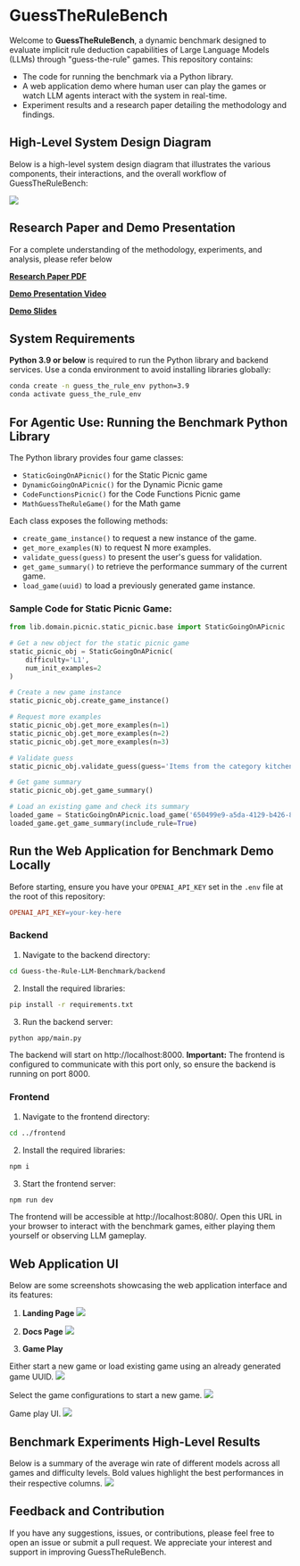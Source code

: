 # GuessTheRuleBench

Welcome to **GuessTheRuleBench**, a dynamic benchmark designed to evaluate implicit rule deduction capabilities of Large Language Models (LLMs) through "guess-the-rule" games. This repository contains:

- The code for running the benchmark via a Python library.
- A web application demo where human user can play the games or watch LLM agents interact with the system in real-time.
- Experiment results and a research paper detailing the methodology and findings.

## High-Level System Design Diagram

Below is a high-level system design diagram that illustrates the various components, their interactions, and the overall workflow of GuessTheRuleBench:

![](/docs/final-proj-system-design.png)

## Research Paper and Demo Presentation

For a complete understanding of the methodology, experiments, and analysis, please refer below

[**Research Paper PDF**](/docs/GuessTheRuleBench.pdf)

[**Demo Presentation Video**](https://www.youtube.com/watch?v=zgnqCNjr5H4)

[**Demo Slides**](https://docs.google.com/presentation/d/1_7-yq9PsrscZz8_R5mHI-rbg5dOxJNWxV9zhrfWpCSI/edit?usp=sharing)


## System Requirements

**Python 3.9 or below** is required to run the Python library and backend services. Use a conda environment to avoid installing libraries globally:
```bash
conda create -n guess_the_rule_env python=3.9
conda activate guess_the_rule_env
```

## For Agentic Use: Running the Benchmark Python Library
The Python library provides four game classes:

- ```StaticGoingOnAPicnic()``` for the Static Picnic game
- ```DynamicGoingOnAPicnic()``` for the Dynamic Picnic game
- ```CodeFunctionsPicnic()``` for the Code Functions Picnic game
- ```MathGuessTheRuleGame()``` for the Math game

Each class exposes the following methods:

- ```create_game_instance()``` to request a new instance of the game.
- ```get_more_examples(N)``` to request N more examples.
- ```validate_guess(guess)``` to present the user's guess for validation.
- ```get_game_summary()``` to retrieve the performance summary of the current game.
- ```load_game(uuid)``` to load a previously generated game instance.

### Sample Code for Static Picnic Game:

```python
from lib.domain.picnic.static_picnic.base import StaticGoingOnAPicnic

# Get a new object for the static picnic game
static_picnic_obj = StaticGoingOnAPicnic(
    difficulty='L1',
    num_init_examples=2
)

# Create a new game instance
static_picnic_obj.create_game_instance()

# Request more examples
static_picnic_obj.get_more_examples(n=1)
static_picnic_obj.get_more_examples(n=2)
static_picnic_obj.get_more_examples(n=3)

# Validate guess
static_picnic_obj.validate_guess(guess='Items from the category kitchen appliances')

# Get game summary
static_picnic_obj.get_game_summary()

# Load an existing game and check its summary
loaded_game = StaticGoingOnAPicnic.load_game('650499e9-a5da-4129-b426-8d6517bf65e6')
loaded_game.get_game_summary(include_rule=True)
```

## Run the Web Application for Benchmark Demo Locally
Before starting, ensure you have your `OPENAI_API_KEY` set in the `.env` file at the root of this repository:
```makefile
OPENAI_API_KEY=your-key-here
```

### Backend
1. Navigate to the backend directory:
```bash
cd Guess-the-Rule-LLM-Benchmark/backend
```
2. Install the required libraries:
```bash
pip install -r requirements.txt
```
3. Run the backend server:
```bash
python app/main.py
```
The backend will start on http://localhost:8000. **Important:** The frontend is configured to communicate with this port only, so ensure the backend is running on port 8000.

### Frontend
1. Navigate to the frontend directory:
```bash
cd ../frontend
```
2. Install the required libraries:
```bash
npm i
```
3. Start the frontend server:
```bash
npm run dev
```
The frontend will be accessible at http://localhost:8080/. Open this URL in your browser to interact with the benchmark games, either playing them yourself or observing LLM gameplay.

## Web Application UI
Below are some screenshots showcasing the web application interface and its features:
1. **Landing Page**
![](/docs/landing-page.png)

2. **Docs Page**
![](/docs/docs.png)

3. **Game Play**

Either start a new game or load existing game using an already generated game UUID.
![](/docs/choose-gameplay.png)

Select the game configurations to start a new game.
![](/docs/start-new-game.png)

Game play UI.
![](/docs/play.png)

## Benchmark Experiments High-Level Results
Below is a summary of the average win rate of different models across all games and difficulty levels. Bold values highlight the best performances
in their respective columns.
![](/docs/evaluation-results.png)

## Feedback and Contribution
If you have any suggestions, issues, or contributions, please feel free to open an issue or submit a pull request. We appreciate your interest and support in improving GuessTheRuleBench.
